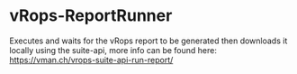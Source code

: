 # vRops-ReportRunner
Executes and waits for the vRops report to be generated then downloads it locally using the suite-api,
more info can be found here: https://vman.ch/vrops-suite-api-run-report/
